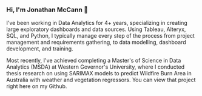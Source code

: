 ### Hi, I'm Jonathan McCann 👋

<!--
**Jonathan-C-McCann/Jonathan-C-McCann** is a ✨ _special_ ✨ repository because its `README.md` (this file) appears on your GitHub profile.

Here are some ideas to get you started:

- 🔭 I’m currently working on ...
- 🌱 I’m currently learning ...
- 👯 I’m looking to collaborate on ...
- 🤔 I’m looking for help with ...
- 💬 Ask me about ...
- 📫 How to reach me: ...
- 😄 Pronouns: ...
- ⚡ Fun fact: ...
-->

I've been working in Data Analytics for 4+ years, specializing in creating large exploratory dashboards and data sources. Using Tableau, Alteryx, SQL, and Python, I typically manage every step of the process from project management and requirements gathering, to data modelling, dashboard development, and training. 

Most recently, I've achieved completing a Master's of Science in Data Analytics (MSDA) at Western Governor's University, where I conducted thesis research on using SARIMAX models to predict Wildfire Burn Area in Australia with weather and vegetation regressors. You can view that project right here on my Github.
